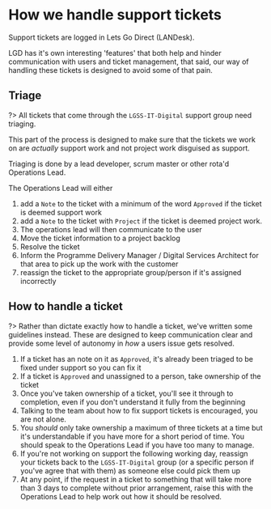 # How we handle support tickets
Support tickets are logged in Lets Go Direct (LANDesk).

LGD has it's own interesting 'features' that both help and hinder communication with users and ticket management, that said, our way of handling these tickets is designed to avoid some of that pain.

## Triage
?> All tickets that come through the `LGSS-IT-Digital` support group need triaging. 

This part of the process is designed to make sure that the tickets we work on are _actually_ support work and not project work disguised as support.

Triaging is done by a lead developer, scrum master or other rota'd Operations Lead.

The Operations Lead will either 
1. add a `Note` to the ticket with a minimum of the word `Approved` if the ticket is deemed support work
1. add a `Note` to the ticket with `Project` if the ticket is deemed project work. 
  1. The operations lead will then communicate to the user
  1. Move the ticket information to a project backlog
  1. Resolve the ticket
  1. Inform the Programme Delivery Manager / Digital Services Architect for that area to pick up the work with the customer
1. reassign the ticket to the appropriate group/person if it's assigned incorrectly

## How to handle a ticket

?> Rather than dictate exactly how to handle a ticket, we've written some guidelines instead. These are designed to keep communication clear and provide some level of autonomy in _how_ a users issue gets resolved.

1. If a ticket has an note on it as `Approved`, it's already been triaged to be fixed under support so you can fix it
1. If a ticket is `Approved` and unassigned to a person, take ownership of the ticket
1. Once you've taken ownership of a ticket, you'll see it through to completion, even if you don't understand it fully from the beginning
1. Talking to the team about how to fix support tickets is encouraged, you are not alone.
1. You _should_ only take ownership a maximum of three tickets at a time but it's understandable if you have more for a short period of time. You should speak to the Operations Lead if you have too many to manage.
1. If you're not working on support the following working day, reassign your tickets back to the `LGSS-IT-Digital` group (or a specific person if you've agree that with them) as someone else could pick them up
1. At any point, if the request in a ticket to something that will take more than 3 days to complete without prior arrangement, raise this with the Operations Lead to help work out how it should be resolved.
